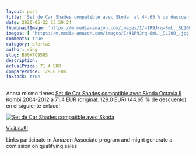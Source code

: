 ```yaml
---
layout: post
title: 'Set de Car Shades compatible avec Skoda  al 44.65 % de descuento'
date: 2020-05-22 23:50:24
thumbnailImage: 'https://m.media-amazon.com/images/I/41R9Jrq-8mL._SL200_.jpg'
images: [ 'https://m.media-amazon.com/images/I/41R9Jrq-8mL._SL200_.jpg' ]
comments: true
category: ofertas
author: ring
slug: B00K7C959S
description:
actualPrice: 71.4 EUR
comparePrice: 129.0 EUR
inStock: true
---
```


Ahora mismo tienes [Set de Car Shades compatible avec Skoda Octavia II Kombi 2004-2012](https://www.amazon.fr/dp/B00K7C959S/?tag=tolees0d-21) a 71.4 EUR (original: 129.0 EUR) (44.65 %  de descuento) en el siguiente enlace!

[![Set de Car Shades compatible avec Skoda ](https://m.media-amazon.com/images/I/41R9Jrq-8mL._SL200_.jpg)](https://www.amazon.fr/dp/B00K7C959S/?tag=tolees0d-21)

[Visítala!!!](https://www.amazon.fr/dp/B00K7C959S/?tag=tolees0d-21)

Links participate in Amazon Associate program and might generate a comission on qualifying sales
